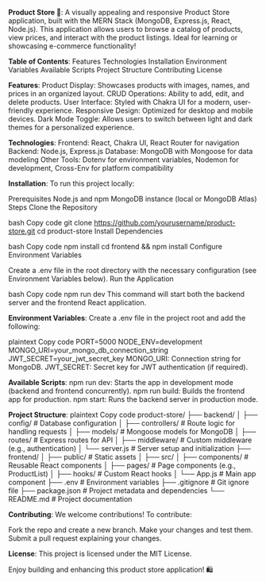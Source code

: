 **Product Store 🛒**:
A visually appealing and responsive Product Store application, built with the MERN Stack (MongoDB, Express.js, React, Node.js). This application allows users to browse a catalog of products, view prices, and interact with the product listings. Ideal for learning or showcasing e-commerce functionality!

**Table of Contents**:
Features
Technologies
Installation
Environment Variables
Available Scripts
Project Structure
Contributing
License

**Features**:
Product Display: Showcases products with images, names, and prices in an organized layout.
CRUD Operations: Ability to add, edit, and delete products.
User Interface: Styled with Chakra UI for a modern, user-friendly experience.
Responsive Design: Optimized for desktop and mobile devices.
Dark Mode Toggle: Allows users to switch between light and dark themes for a personalized experience.

**Technologies**:
Frontend: React, Chakra UI, React Router for navigation
Backend: Node.js, Express.js
Database: MongoDB with Mongoose for data modeling
Other Tools: Dotenv for environment variables, Nodemon for development, Cross-Env for platform compatibility

**Installation**:
To run this project locally:

Prerequisites
Node.js and npm
MongoDB instance (local or MongoDB Atlas)
Steps
Clone the Repository

bash
Copy code
git clone https://github.com/yourusername/product-store.git
cd product-store
Install Dependencies

bash
Copy code
npm install
cd frontend && npm install
Configure Environment Variables

Create a .env file in the root directory with the necessary configuration (see Environment Variables below).
Run the Application

bash
Copy code
npm run dev
This command will start both the backend server and the frontend React application.

**Environment Variables**:
Create a .env file in the project root and add the following:

plaintext
Copy code
PORT=5000
NODE_ENV=development
MONGO_URI=your_mongo_db_connection_string
JWT_SECRET=your_jwt_secret_key
MONGO_URI: Connection string for MongoDB.
JWT_SECRET: Secret key for JWT authentication (if required).

**Available Scripts**:
npm run dev: Starts the app in development mode (backend and frontend concurrently).
npm run build: Builds the frontend app for production.
npm start: Runs the backend server in production mode.

**Project Structure**:
plaintext
Copy code
product-store/
├── backend/
│   ├── config/            # Database configuration
│   ├── controllers/       # Route logic for handling requests
│   ├── models/            # Mongoose models for MongoDB
│   ├── routes/            # Express routes for API
│   ├── middleware/        # Custom middleware (e.g., authentication)
│   └── server.js          # Server setup and initialization
├── frontend/
│   ├── public/            # Static assets
│   ├── src/
│       ├── components/    # Reusable React components
│       ├── pages/         # Page components (e.g., ProductList)
│       ├── hooks/         # Custom React hooks
│       └── App.js         # Main app component
├── .env                   # Environment variables
├── .gitignore             # Git ignore file
├── package.json           # Project metadata and dependencies
└── README.md              # Project documentation

**Contributing**:
We welcome contributions! To contribute:

Fork the repo and create a new branch.
Make your changes and test them.
Submit a pull request explaining your changes.

**License**:
This project is licensed under the MIT License.

Enjoy building and enhancing this product store application! 🛍️
